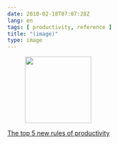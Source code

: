 ```yaml
---
date: 2010-02-18T07:07:28Z
lang: en
tags: [ productivity, reference ]
title: "(image)"
type: image
---
```


<figure>
<a
href="https://hugo.ferreira.cc/the-top-5-new-rules-of-productivity/attachment/1175/"
rel="attachment"><img
src="/wp-content/uploads/2010/02/tumblr_ky1kc7LGDE1qz82meo1_400-150x150.jpg"
width="150" height="150" /></a></figure>

[The top 5 new rules of
productivity](http://positivesharing.com/2010/02/5-new-rules-of-productivity/)

